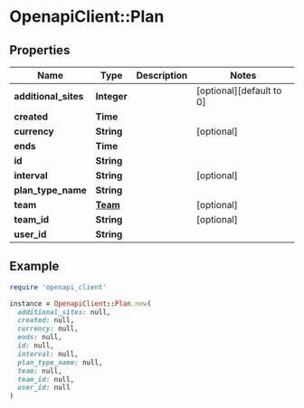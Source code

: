 # OpenapiClient::Plan

## Properties

| Name | Type | Description | Notes |
| ---- | ---- | ----------- | ----- |
| **additional_sites** | **Integer** |  | [optional][default to 0] |
| **created** | **Time** |  |  |
| **currency** | **String** |  | [optional] |
| **ends** | **Time** |  |  |
| **id** | **String** |  |  |
| **interval** | **String** |  | [optional] |
| **plan_type_name** | **String** |  |  |
| **team** | [**Team**](Team.md) |  | [optional] |
| **team_id** | **String** |  | [optional] |
| **user_id** | **String** |  |  |

## Example

```ruby
require 'openapi_client'

instance = OpenapiClient::Plan.new(
  additional_sites: null,
  created: null,
  currency: null,
  ends: null,
  id: null,
  interval: null,
  plan_type_name: null,
  team: null,
  team_id: null,
  user_id: null
)
```

